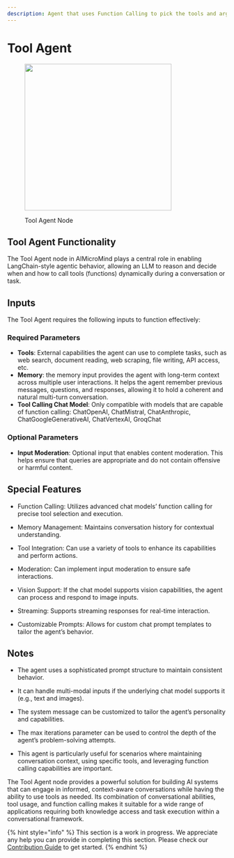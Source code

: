 ```yaml
---
description: Agent that uses Function Calling to pick the tools and args to call.
---
```


# Tool Agent

<figure><img src="../../../.gitbook/assets/image (8) (1) (1) (1) (1) (1) (1) (1) (1).png" alt="" width="337"><figcaption><p>Tool Agent Node</p></figcaption></figure>

## Tool Agent Functionality

The Tool Agent node in AIMicroMind plays a central role in enabling LangChain-style agentic behavior, allowing an LLM to reason and decide when and how to call tools (functions) dynamically during a conversation or task.


## Inputs

The Tool Agent requires the following inputs to function effectively:

### Required Parameters

* **Tools**: External capabilities the agent can use to complete tasks, such as web search, document reading, web scraping, file writing, API access, etc.
* **Memory**: the memory input provides the agent with long-term context across multiple user interactions. It helps the agent remember previous messages, questions, and responses, allowing it to hold a coherent and natural multi-turn conversation.
* **Tool Calling Chat Model**: Only compatible with models that are capable of function calling: ChatOpenAI, ChatMistral, ChatAnthropic, ChatGoogleGenerativeAI, ChatVertexAI, GroqChat

### Optional Parameters

* **Input Moderation**: Optional input that enables content moderation. This helps ensure that queries are appropriate and do not contain offensive or harmful content.

## Special Features

- Function Calling: Utilizes advanced chat models’ function calling for precise tool selection and execution.

- Memory Management: Maintains conversation history for contextual understanding.

- Tool Integration: Can use a variety of tools to enhance its capabilities and perform actions.

- Moderation: Can implement input moderation to ensure safe interactions.

- Vision Support: If the chat model supports vision capabilities, the agent can process and respond to image inputs.

- Streaming: Supports streaming responses for real-time interaction.

- Customizable Prompts: Allows for custom chat prompt templates to tailor the agent’s behavior.

## Notes

- The agent uses a sophisticated prompt structure to maintain consistent behavior.

- It can handle multi-modal inputs if the underlying chat model supports it (e.g., text and images).

- The system message can be customized to tailor the agent’s personality and capabilities.

- The max iterations parameter can be used to control the depth of the agent’s problem-solving attempts.

- This agent is particularly useful for scenarios where maintaining conversation context, using specific tools, and leveraging function calling capabilities are important.

The Tool Agent node provides a powerful solution for building AI systems that can engage in informed, context-aware conversations while having the ability to use tools as needed. Its combination of conversational abilities, tool usage, and function calling makes it suitable for a wide range of applications requiring both knowledge access and task execution within a conversational framework.

{% hint style="info" %}
This section is a work in progress. We appreciate any help you can provide in completing this section. Please check our [Contribution Guide](../../../contributing/) to get started.
{% endhint %}
